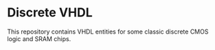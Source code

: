# Discrete VHDL

This repository contains VHDL entities for some classic discrete CMOS logic and SRAM chips.
